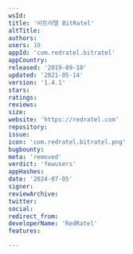 ```yaml
---
wsId: 
title: '비트라텔 BitRatel'
altTitle: 
authors: 
users: 10
appId: 'com.redratel.bitratel'
appCountry: 
released: '2019-09-10'
updated: '2021-05-14'
version: '1.4.1'
stars: 
ratings: 
reviews: 
size: 
website: 'https://redratel.com'
repository: 
issue: 
icon: 'com.redratel.bitratel.png'
bugbounty: 
meta: 'removed'
verdict: 'fewusers'
appHashes: 
date: '2024-07-05'
signer: 
reviewArchive: 
twitter: 
social: 
redirect_from: 
developerName: 'RedRatel'
features: 

---
```


